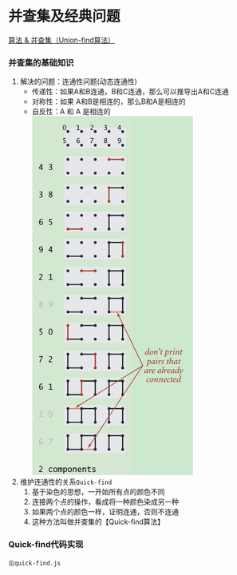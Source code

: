# 并查集及经典问题

[算法 & 并查集（Union-find算法）](https://blog.csdn.net/ayydead/article/details/107696502)
### 并查集的基础知识
1. 解决的问题：连通性问题(动态连通性)
    - 传递性：如果A和B连通，B和C连通，那么可以推导出A和C连通
    - 对称性：如果 A和B是相连的，那么B和A是相连的
    - 自反性：A 和 A 是相连的
![image](./images/20160908212440463.png)
2. 维护连通性的关系`Quick-find`
    1. 基于染色的思想，一开始所有点的颜色不同
    2. 连接两个点的操作，看成将一种颜色染成另一种
    3. 如果两个点的颜色一样，证明连通，否则不连通
    4. 这种方法叫做并查集的【Quick-find算法】

### Quick-find代码实现
    见quick-find.js
###

### 



